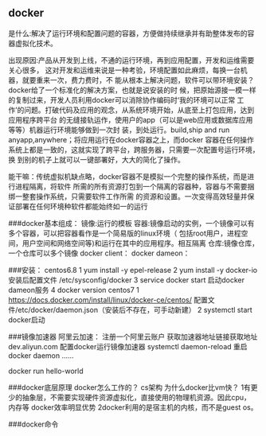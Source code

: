 ## docker
是什么:解决了运行环境和配置问题的容器，方便做持续继承并有助整体发布的容器虚拟化技术。

出现原因:产品从开发到上线，不通的运行环境，再到应用配置，开发和运维需要关心很多，
这对开发和运维来说是一种考验，环境配置如此麻烦，每换一台机器，就要重来一次，费力费时，不
能从根本上解决问题，软件可以带环境安装？docker给了一个标准化的解决方案，也就是说安装的时
候，把原始源接一模一样的复制过来，开发人员利用docker可以消除协作编码时‘我的环境可以正常
工作’的问题。打破代码及应用的观念，从系统环境开始，从底至上打包应用，达到应用程序跨平台
的无缝接轨运作，使用户的app（可以是web应用或数据库应用等等）机器运行环境能够做到一次封
装，到处运行。build,ship and run anyapp,anywhere；将应用运行在docker容器之上，而docker
容器在任何操作系统上都是一致的，这就实现了跨平台，跨服务器，只需要一次配置号运行环境，换
到别的机子上就可以一键部署好，大大的简化了操作。

能干嘛：传统虚拟机缺点略，docker容器不是模拟一个完整的操作系统，而是进行进程隔离，将软件
所需的所有资源打包到一个隔离的容器种，容器与不需要捆绑一整套操作系统，只需要软件工作所需
的资源和设置。一次变得高效轻量并保证部署在任何环境种软件都能始终如一的运行

###docker基本组成：
 镜像:运行的模板
 容器:镜像启动的实例，一个镜像可以有多个容器，可以把容器看作是一个简易版的linux环境（
      包括root用户，进程空间，用户空间和网络空间等)和运行在其中的应用程序。相互隔离
 仓库:镜像仓库，一个仓库可以多个镜像
 docker client：
 docker dameon：

###安装：
centos6.8
1 yum install -y epel-release
2 yum install -y docker-io 安装后配置文件 /etc/sysconfig/docker
3 service docker start 启动docker dameon服务 
4 docker version
centos7
1 https://docs.docker.com/install/linux/docker-ce/centos/
 配置文件/etc/docker/daemon.json（安装后不存在，可手动新建）
2 systemctl start docker启动

###镜像加速器
阿里云加速：
  注册一个阿里云账户
  获取加速器地址链接获取地址dev.aliyun.com
  配置docker运行镜像加速器
  systemctl daemon-reload
  重启docker daemon
......

docker run hello-world

###docker底层原理
docker怎么工作的？
cs架构
为什么docker比vm快？
1有更少的抽象层，不需要实现硬件资源虚拟化，直接使用的物理机资源。因此cpu，
内存等 docker效率明显优势
2docker利用的是宿主机的内核，而不是guest os。

###docker命令

